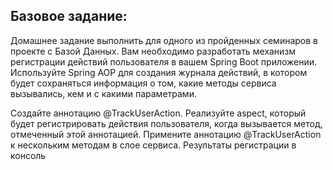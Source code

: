 ## Базовое задание:
Домашнее задание выполнить для одного из пройденных семинаров в проекте с Базой Данных.
Вам необходимо разработать механизм регистрации действий пользователя в вашем Spring Boot приложении. Используйте Spring AOP
для создания журнала действий, в котором будет сохраняться информация о том, какие методы сервиса вызывались, кем и с какими параметрами.

Создайте аннотацию @TrackUserAction.
Реализуйте aspect, который будет регистрировать действия пользователя, когда вызывается метод, отмеченный этой аннотацией.
Примените аннотацию @TrackUserAction к нескольким методам в слое сервиса.
Результаты регистрации в консоль